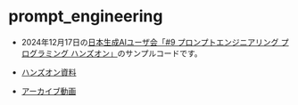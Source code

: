 # prompt_engineering

- 2024年12月17日の[日本生成AIユーザ会「#9 プロンプトエンジニアリング プログラミング ハンズオン」](https://genai-users.connpass.com/event/338662)のサンプルコードです。

- [ハンズオン資料](https://shu-kob.hateblo.jp/entry/2024/12/17/185729)

- [アーカイブ動画](https://genai-users.connpass.com/event/338662/)
